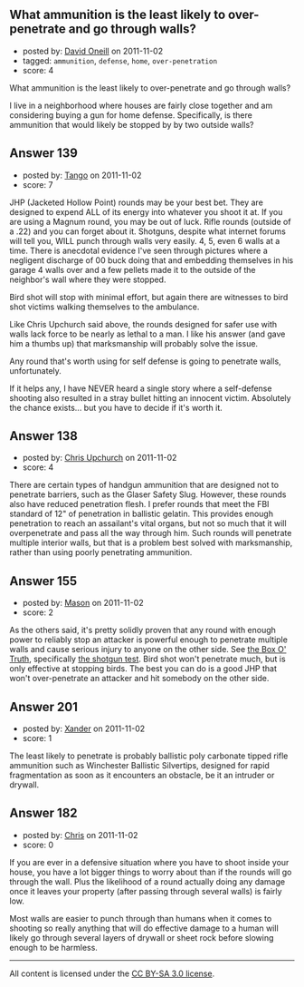 ## What ammunition is the least likely to over-penetrate and go through walls?

- posted by: [David Oneill](https://stackexchange.com/users/-1/113-david-oneill) on 2011-11-02
- tagged: `ammunition`, `defense`, `home`, `over-penetration`
- score: 4

What ammunition is the least likely to over-penetrate and go through walls?

I live in a neighborhood where houses are fairly close together and am considering buying a gun for home defense.  Specifically, is there ammunition that would likely be stopped by by two outside walls?


## Answer 139

- posted by: [Tango](https://stackexchange.com/users/-1/65-tango) on 2011-11-02
- score: 7

JHP (Jacketed Hollow Point) rounds may be your best bet.  They are designed to expend ALL of its energy into whatever you shoot it at.  If you are using a Magnum round, you may be out of luck.  Rifle rounds (outside of a .22) and you can forget about it.  Shotguns, despite what internet forums will tell you, WILL punch through walls very easily.  4, 5, even 6 walls at a time.  There is anecdotal evidence I've seen through pictures where a negligent discharge of 00 buck doing that and embedding themselves in his garage 4 walls over and a few pellets made it to the outside of the neighbor's wall where they were stopped.

Bird shot will stop with minimal effort, but again there are witnesses to bird shot victims walking themselves to the ambulance.

Like Chris Upchurch said above, the rounds designed for safer use with walls lack force to be nearly as lethal to a man.  I like his answer (and gave him a thumbs up) that marksmanship will probably solve the issue.

Any round that's worth using for self defense is going to penetrate walls, unfortunately.

If it helps any, I have NEVER heard a single story where a self-defense shooting also resulted in a stray bullet hitting an innocent victim.  Absolutely the chance exists... but you have to decide if it's worth it.


## Answer 138

- posted by: [Chris Upchurch](https://stackexchange.com/users/-1/79-chris-upchurch) on 2011-11-02
- score: 4

There are certain types of handgun ammunition that are designed not to penetrate barriers, such as the Glaser Safety Slug.  However, these rounds also have reduced penetration flesh.  I prefer rounds that meet the FBI standard of 12" of penetration in ballistic gelatin.  This provides enough penetration to reach an assailant's vital organs, but not so much that it will overpenetrate and pass all the way through him.  Such rounds will penetrate multiple interior walls, but that is a problem best solved with marksmanship, rather than using poorly penetrating ammunition.


## Answer 155

- posted by: [Mason](https://stackexchange.com/users/-1/19-mason) on 2011-11-02
- score: 2

<p>As the others said, it's pretty solidly proven that any round with enough power to reliably stop an attacker is powerful enough to penetrate multiple walls and cause serious injury to anyone on the other side. See <a href="http://www.theboxotruth.com/docs/theboxotruth.htm" rel="nofollow">the Box O' Truth</a>, specifically <a href="http://www.theboxotruth.com/docs/bot3.htm" rel="nofollow">the shotgun test</a>. Bird shot won't penetrate much, but is only effective at stopping birds. The best you can do is a good JHP that won't over-penetrate an attacker and hit somebody on the other side.</p>



## Answer 201

- posted by: [Xander](https://stackexchange.com/users/-1/9-xander) on 2011-11-02
- score: 1

The least likely to penetrate is probably ballistic poly carbonate tipped rifle ammunition such as Winchester Ballistic Silvertips, designed for rapid fragmentation as soon as it encounters an obstacle, be it an intruder or drywall.   



## Answer 182

- posted by: [Chris](https://stackexchange.com/users/-1/127-chris) on 2011-11-02
- score: 0

If you are ever in a defensive situation where you have to shoot inside your house, you have a lot bigger things to worry about than if the rounds will go through the wall. Plus the likelihood of a round actually doing any damage once it leaves your property (after passing through several walls) is fairly low.

Most walls are easier to punch through than humans when it comes to shooting so really anything that will do effective damage to a human will likely go through several layers of drywall or sheet rock before slowing enough to be harmless.



---

All content is licensed under the [CC BY-SA 3.0 license](https://creativecommons.org/licenses/by-sa/3.0/).
